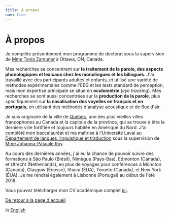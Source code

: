 ```yaml
---
title: À propos
nav: true
---
```


<h1>À propos</h1>

Je complète présentement mon programme de doctorat sous la supervision de [Mme Tania Zamuner](http://artsites.uottawa.ca/zamuner/?lang=en) à Ottawa, ON, Canada.

Mes recherches se concentrent sur **le traitement de la parole, des aspects phonologiques et lexicaux chez les monolingues et les bilingues**. J'ai travaillé avec des participants adultes et enfants, et utilisé une variété de méthodes expérimentales comme l'EEG et les tests standard de perception, mais mon expertise principale se situe en **oculométrie** (_eye tracking_). Mes recherches se sont aussi concentrées sur la **production de la parole**, plus spécifiquement sur **la nasalisation des voyelles en français et en portugais**, en utilisant des méthodes d'analyse acoustique et de flux d'air.

Je suis originaire de la ville de [Québec](https://fr.wikipedia.org/wiki/Québec_(ville)), une des plus vieilles villes francophones au Canada et la capitale de la province, qui se trouve à être la dernière ville fortifiée et toujours habitée en Amérique du Nord. J'ai complété mon baccalauréat et ma maîtrise à l'Université Laval au [Département de langues, linguistique et traduction](http://www.lli.ulaval.ca) sous la supervision de [Mme Johanna-Pascale Roy](https://www.phonetique.ulaval.ca).

Au cours des dernières années, j'ai eu la chance de pouvoir suivre des formations à São Paulo (Brésil), Nimègue (Pays-Bas), Edmonton (Canada), et Utrecht (Netherlands), en plus de voyages pour conférences à Moncton (Canada), Glasgow (Écosse), Ithaca (ÉUA), Toronto (Canada), et New York (ÉUA). Je me rendrai également à Lisbonne (Portugal) au début de l'été 2018.

Vous pouvez télécharger mon CV académique complet [ici](https://felixdtrudel.github.io/CVfr.pdf).

[De retour à la page d'accueil](https://felixdtrudel.github.io/fr/index.html)

In [English](https://felixdtrudel.github.io/about.html)
